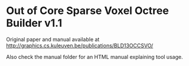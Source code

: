 Out of Core Sparse Voxel Octree Builder v1.1
============================================

Original paper and manual available at http://graphics.cs.kuleuven.be/publications/BLD13OCCSVO/

Also check the manual folder for an HTML manual explaining tool usage.
